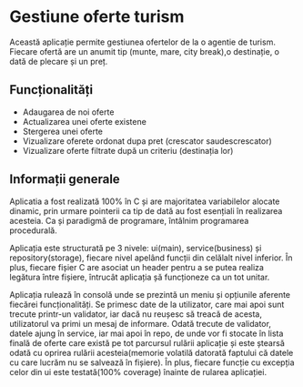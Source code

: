 # Gestiune oferte turism

Această aplicație permite gestiunea ofertelor de la o agentie de turism. Fiecare ofertă are un anumit tip (munte, mare, city break),o destinație, o dată de plecare și un preț.

## Funcționalități
 - Adaugarea de noi oferte 
 - Actualizarea unei oferte existene
 - Stergerea unei oferte
 - Vizualizare oferete ordonat dupa pret (crescator saudescrescator)
 - Vizualizare oferte filtrate după un criteriu (destinația lor)

## Informații generale
 Aplicatia a fost realizată 100% în C și are majoritatea variabilelor alocate dinamic, prin urmare pointerii ca tip de dată au fost esențiali în realizarea acesteia. Ca și paradigmă de programare, întâlnim programarea procedurală.

 Aplicația este structurată pe 3 nivele: ui(main), service(business) și repository(storage), fiecare nivel apelând funcții din celălalt nivel inferior. În plus, fiecare fișier C are asociat un header pentru a se putea realiza legătura între fișiere, întrucât aplicația șă funcționeze ca un tot unitar. 

 Aplicația rulează în consolă unde se prezintă un meniu și opțiunile aferente fiecărei funcționalități. Se primesc date de la utilizator, care mai apoi sunt trecute printr-un validator, iar dacă nu reușesc să treacă de acesta, utilizatorul va primi un mesaj de informare. Odată trecute de validator, datele ajung în service, iar mai apoi în repo, de unde vor fi stocate în lista finală de oferte care există pe tot parcursul rulării aplicație și este ștearsă odată cu oprirea rulării acesteia(memorie volatilă datorată faptului că datele cu care lucrăm nu se salvează în fișiere).
 În plus, fiecare funcție cu excepția celor din ui este testată(100% coverage) înainte de rularea aplicației. 
